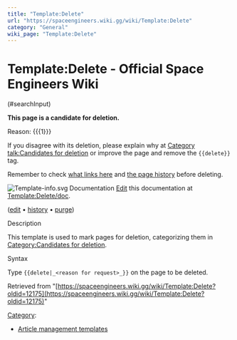 ```yaml
---
title: "Template:Delete"
url: "https://spaceengineers.wiki.gg/wiki/Template:Delete"
category: "General"
wiki_page: "Template:Delete"
---
```


# Template:Delete - Official Space Engineers Wiki

(#searchInput)

**This page is a candidate for deletion.**

Reason: {{{1}}}

If you disagree with its deletion, please explain why at [Category talk:Candidates for deletion](https://spaceengineers.wiki.gg/wiki/Category_talk:Candidates_for_deletion "Category talk:Candidates for deletion") or improve the page and remove the `{{delete}}` tag.

Remember to check [what links here](https://spaceengineers.wiki.gg/wiki/Special:WhatLinksHere/Template:Delete "Special:WhatLinksHere/Template:Delete") and [the page history](https://spaceengineers.wiki.gg/wiki/Template:Delete?action=history) before deleting.

![Template-info.svg](https://commons.wiki.gg/images/Template-info.svg?990371) Documentation [Edit](https://spaceengineers.wiki.gg/wiki/Template:Delete/doc?action=edit) this documentation at [Template:Delete/doc](https://spaceengineers.wiki.gg/wiki/Template:Delete/doc?redirect=no).

([edit](https://spaceengineers.wiki.gg/wiki/Template:Delete/doc?action=edit) • [history](https://spaceengineers.wiki.gg/wiki/Template:Delete/doc?action=history) • [purge](https://spaceengineers.wiki.gg/wiki/Template:Delete?action=purge))

Description

This template is used to mark pages for deletion, categorizing them in [Category:Candidates for deletion](https://spaceengineers.wiki.gg/wiki/Category:Candidates_for_deletion "Category:Candidates for deletion").

Syntax

Type `{{delete|_<reason for request>_}}` on the page to be deleted.

Retrieved from "[https://spaceengineers.wiki.gg/wiki/Template:Delete?oldid=12175](https://spaceengineers.wiki.gg/wiki/Template:Delete?oldid=12175)"

[Category](https://spaceengineers.wiki.gg/wiki/Special:Categories "Special:Categories"):

*   [Article management templates](https://spaceengineers.wiki.gg/wiki/Category:Article_management_templates "Category:Article management templates")
